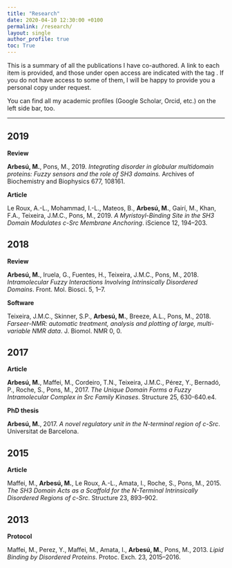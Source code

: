 ```yaml
---
title: "Research"
date: 2020-04-10 12:30:00 +0100
permalink: /research/
layout: single
author_profile: true
toc: True
---
```


This is a summary of all the publications I have co-authored.
A link to each item is provided, and those under open access are indicated with the tag <i class="ai ai-open-access ai-1x"></i>. If you do not have access to some of them, I will be happy to provide you a personal copy under request.

You can find all my academic profiles (Google Scholar, Orcid, etc.) on the left side bar, too.

---

## 2019

**Review**

**Arbesú, M.**, Pons, M., 2019. *Integrating disorder in globular multidomain
proteins: Fuzzy sensors and the role of SH3 domains.* Archives of Biochemistry
and Biophysics 677, 108161.

[<i class="ai ai-doi ai-2x"></i>](https://doi.org/10.1016/j.abb.2019.108161)

**Article**

Le Roux, A.-L., Mohammad, I.-L., Mateos, B., **Arbesú, M.**, Gairí, M., Khan,
F.A., Teixeira, J.M.C., Pons, M., 2019. *A Myristoyl-Binding Site in the SH3
Domain Modulates c-Src Membrane Anchoring*. iScience 12, 194–203.

[<i class="ai ai-doi ai-2x"></i>](https://doi.org/10.1016/j.isci.2019.01.010)<i class="ai ai-open-access ai-2x"></i>

## 2018

**Review**

**Arbesú, M.**, Iruela, G., Fuentes, H., Teixeira, J.M.C., Pons, M., 2018.
*Intramolecular Fuzzy Interactions Involving Intrinsically Disordered Domains*.
Front. Mol. Biosci. 5, 1–7.

[<i class="ai ai-doi ai-2x"></i>](https://doi.org/10.3389/fmolb.2018.00039)<i class="ai ai-open-access ai-2x"></i>

**Software**

Teixeira, J.M.C., Skinner, S.P., **Arbesú, M.**, Breeze, A.L., Pons, M., 2018.
*Farseer-NMR: automatic treatment, analysis and plotting of large, 
multi-variable NMR data*. J. Biomol. NMR 0, 0.

[<i class="ai ai-doi ai-2x"></i>](https://doi.org/10.1007/s10858-018-0182-5)<i class="ai ai-open-access ai-2x"></i>
[<i class="fab fa-github fa-2x"></i>](https://github.com/Farseer-NMR/FarSeer-NMR)

## 2017

**Article**

**Arbesú, M.**, Maffei, M., Cordeiro, T.N., Teixeira, J.M.C., Pérez, Y.,
Bernadó, P., Roche, S., Pons, M., 2017. *The Unique Domain Forms a Fuzzy
Intramolecular Complex in Src Family Kinases*. Structure 25, 630-640.e4.

[<i class="ai ai-doi ai-2x"></i>](http://hdl.handle.net/2445/122264)<i class="ai ai-open-access ai-2x"></i>

**PhD thesis**

**Arbesú, M.**, 2017. *A novel regulatory unit in the N-terminal region of c-Src*. Universitat de Barcelona.

[<i class="ai ai-doi ai-2x"></i>](https://doi.org/10.1016/j.str.2017.02.011)<i class="ai ai-open-access ai-2x"></i>

## 2015

**Article**

Maffei, M., **Arbesú, M.**, Le Roux, A.-L., Amata, I., Roche, S., Pons, M., 2015. *The SH3 Domain Acts as a Scaffold for the N-Terminal Intrinsically
Disordered Regions of c-Src*. Structure 23, 893–902.

[<i class="ai ai-doi ai-2x"></i>](https://doi.org/10.1016/j.str.2015.03.009)<i class="ai ai-open-access ai-2x"></i>

## 2013

**Protocol**

Maffei, M., Perez, Y., Maffei, M., Amata, I., **Arbesú, M.**, Pons, M., 2013.
*Lipid Binding by Disordered Proteins*. Protoc. Exch. 23, 2015–2016.

[<i class="ai ai-doi ai-2x"></i>](https://doi.org/10.1038/protex.2013.094)<i class="ai ai-open-access ai-2x"></i>
